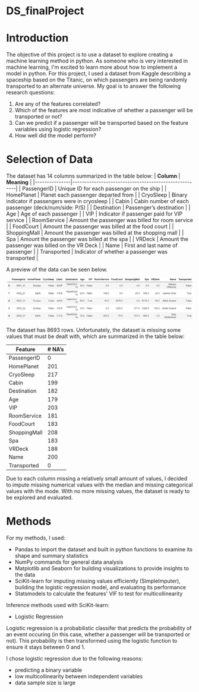 # DS_finalProject


# Introduction
The objective of this project is to use a dataset to explore creating a machine learning method in python. As someone who is very interested in machine learning, I'm excited to learn more about how to implement a model in python. For this project, I used a dataset from Kaggle describing a spaceship based on the Titanic, on which passengers are being randomly transported to an alternate universe. My goal is to answer the following research questions:
1. Are any of the features correlated?
2. Which of the features are most indicative of whether a passenger will be transported or not?
3. Can we predict if a passenger will be transported based on the feature variables using logistic regression?
4. How well did the model perform?

# Selection of Data
The dataset has 14 columns summarized in the table below:
| **Column**        | **Meaning**                                      |
|---------------|------------------------------------------------------|
| PassengerID   | Unique ID for each passenger on the ship             |
| HomePlanet    | Planet each passenger departed from                  |
| CryoSleep     | Binary indicator if passengers were in cryosleep     |
| Cabin         | Cabin number of each passenger (deck/num/side: P/S)  |
| Destination   | Passenger’s destination                              |
| Age           | Age of each passenger                                |
| VIP           | Indicator if passenger paid for VIP service          |
| RoomService   | Amount the passenger was billed for room service     |
| FoodCourt     | Amount the passenger was billed at the food court    |
| ShoppingMall  | Amount the passenger was billed at the shopping mall |
| Spa           | Amount the passenger was billed at the spa           |
| VRDeck        | Amount the passenger was billed on the VR Deck       |
| Name          | First and last name of passenger                     |
| Transported   | Indicator of whether a passenger was transported     |

A preview of the data can be seen below.

![data screenshot](./Graph/spaceship_titanic.png)

The dataset has 8693 rows. Unfortunately, the dataset is missing some values that must be dealt with, which are summarized in the table below:

| **Feature**       | **# NA’s** |
|---------------|--------|
| PassengerID   | 0      |
| HomePlanet    | 201    |
| CryoSleep     | 217    |
| Cabin         | 199    |
| Destination   | 182    |
| Age           | 179    |
| VIP           | 203    |
| RoomService   | 181    |
| FoodCourt     | 183    |
| ShoppingMall  | 208    |
| Spa           | 183    |
| VRDeck        | 188    |
| Name          | 200    |
| Transported   | 0      |

Due to each column missing a relatively small amount of values, I decided to impute missing numerical values with the median and missing categorical values with the mode. With no more missing values, the dataset is ready to be explored and evaluated. 

# Methods

For my methods, I used: 
- Pandas to import the dataset and built in python functions to examine its shape and summary statistics
- NumPy commands for general data analysis
- Matplotlib and Seaborn for building visualizations to provide insights to the data
- SciKit-learn for imputing missing values efficiently (SimpleImputer), building the logistic regression model, and evaluating its performance
- Statsmodels to calculate the features' VIF to test for multicollinearity

Inference methods used with SciKit-learn:
- Logistic Regression

Logistic regression is a probabilistic classifer that predicts the probability of an event occuring (in this case, whether a passenger will be transported or not). This probability is then transformed using the logistic function to ensure it stays between 0 and 1.

I chose logistic regression due to the following reasons:
- predicting a binary variable
- low multicollinearity between independent variables
- data sample size is large


